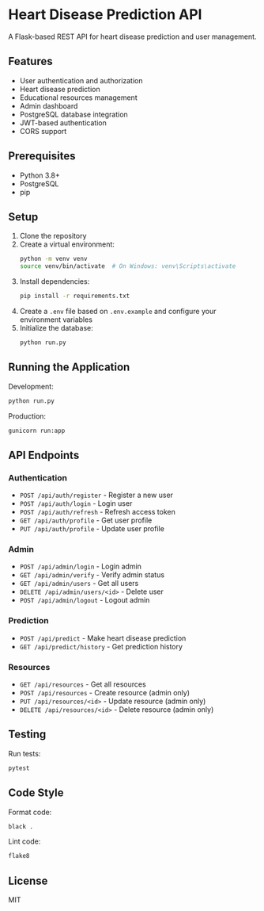 # Heart Disease Prediction API

A Flask-based REST API for heart disease prediction and user management.

## Features

- User authentication and authorization
- Heart disease prediction
- Educational resources management
- Admin dashboard
- PostgreSQL database integration
- JWT-based authentication
- CORS support

## Prerequisites

- Python 3.8+
- PostgreSQL
- pip

## Setup

1. Clone the repository
2. Create a virtual environment:
   ```bash
   python -m venv venv
   source venv/bin/activate  # On Windows: venv\Scripts\activate
   ```
3. Install dependencies:
   ```bash
   pip install -r requirements.txt
   ```
4. Create a `.env` file based on `.env.example` and configure your environment variables
5. Initialize the database:
   ```bash
   python run.py
   ```

## Running the Application

Development:
```bash
python run.py
```

Production:
```bash
gunicorn run:app
```

## API Endpoints

### Authentication
- `POST /api/auth/register` - Register a new user
- `POST /api/auth/login` - Login user
- `POST /api/auth/refresh` - Refresh access token
- `GET /api/auth/profile` - Get user profile
- `PUT /api/auth/profile` - Update user profile

### Admin
- `POST /api/admin/login` - Login admin
- `GET /api/admin/verify` - Verify admin status
- `GET /api/admin/users` - Get all users
- `DELETE /api/admin/users/<id>` - Delete user
- `POST /api/admin/logout` - Logout admin

### Prediction
- `POST /api/predict` - Make heart disease prediction
- `GET /api/predict/history` - Get prediction history

### Resources
- `GET /api/resources` - Get all resources
- `POST /api/resources` - Create resource (admin only)
- `PUT /api/resources/<id>` - Update resource (admin only)
- `DELETE /api/resources/<id>` - Delete resource (admin only)

## Testing

Run tests:
```bash
pytest
```

## Code Style

Format code:
```bash
black .
```

Lint code:
```bash
flake8
```

## License

MIT 
